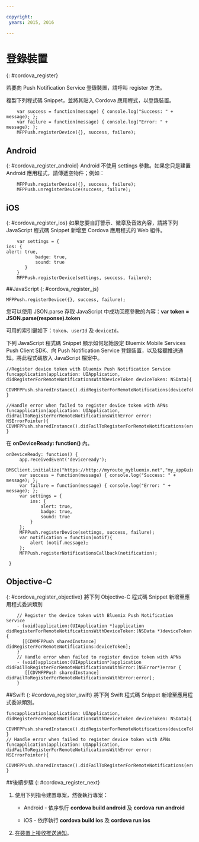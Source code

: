 ```yaml
---

copyright:
 years: 2015, 2016

---
```


# 登錄裝置

{: #cordova_register}

若要向 Push Notification Service 登錄裝置，請呼叫 register 方法。

複製下列程式碼 Snippet，並將其貼入 Cordova 應用程式，以登錄裝置。

```
	var success = function(message) { console.log("Success: " + message); };
	var failure = function(message) { console.log("Error: " + message); };
	MFPPush.registerDevice({}, success, failure);
```

## Android
{: #cordova_register_android}
Android 不使用 settings 參數。如果您只是建置 Android 應用程式，請傳遞空物件；例如：

```
	MFPPush.registerDevice({}, success, failure);
	MFPPush.unregisterDevice(success, failure);
```

##	iOS
{: #cordova_register_ios}
如果您要自訂警示、徽章及音效內容，請將下列 JavaScript 程式碼 Snippet 新增至 Cordova 應用程式的 Web 組件。



```
	var settings = {
ios: {
alert: true,
	       badge: true,
	       sound: true
	   }
	}
	MFPPush.registerDevice(settings, success, failure);
```



##JavaScript
{: #cordova_register_js}

```
MFPPush.registerDevice({}, success, failure);
```

您可以使用 JSON.parse 存取 JavaScript 中成功回應參數的內容：**var token = JSON.parse(response).token**


可用的索引鍵如下：`token`、`userId` 及 `deviceId`。

下列 JavaScript 程式碼 Snippet 顯示如何起始設定 Bluemix Mobile Services Push Client SDK、向 Push Notification Service 登錄裝置，以及接聽推送通知。將此程式碼放入 JavaScript 檔案中。



```
//Register device token with Bluemix Push Notification Service
funcapplication(application: UIApplication, didRegisterForRemoteNotificationsWithDeviceToken deviceToken: NSData){
  CDVMFPPush.sharedInstance().didRegisterForRemoteNotifications(deviceToken)
}
```

```
//Handle error when failed to register device token with APNs
funcapplication(application: UIApplication, didFailToRegisterForRemoteNotificationsWithError error: NSErrorPointer){
CDVMFPPush.sharedInstance().didFailToRegisterForRemoteNotifications(error)
}
```

在 **onDeviceReady: function()** 內。

```
onDeviceReady: function() {
     app.receivedEvent('deviceready');
     BMSClient.initialize("https://http://myroute_mybluemix.net","my_appGuid");
     var success = function(message) { console.log("Success: " + message); };
     var failure = function(message) { console.log("Error: " + message); };
     var settings = {
         ios: {
             alert: true,
             badge: true,
             sound: true
         }
     };
     MFPPush.registerDevice(settings, success, failure);
     var notification = function(notif){
         alert (notif.message);
     };
     MFPPush.registerNotificationsCallback(notification);

 }
```

## Objective-C
{: #cordova_register_objective}
將下列 Objective-C 程式碼 Snippet 新增至應用程式委派類別

```
	// Register the device token with Bluemix Push Notification Service
	- (void)application:(UIApplication *)application didRegisterForRemoteNotificationsWithDeviceToken:(NSData *)deviceToken {
	  [[CDVMFPPush sharedInstance] didRegisterForRemoteNotifications:deviceToken];
	}
	// Handle error when failed to register device token with APNs
	- (void)application:(UIApplication*)application didFailToRegisterForRemoteNotificationsWithError:(NSError*)error {
	   [[CDVMFPPush sharedInstance] didFailToRegisterForRemoteNotificationsWithError:error];
	}
```

##Swift
{: #cordova_register_swift}
將下列 Swift 程式碼 Snippet 新增至應用程式委派類別。

```     
funcapplication(application: UIApplication, didRegisterForRemoteNotificationsWithDeviceToken deviceToken: NSData){
   CDVMFPPush.sharedInstance().didRegisterForRemoteNotifications(deviceToken)
}
// Handle error when failed to register device token with APNs
funcapplication(application: UIApplication, didFailToRegisterForRemoteNotificationsWithError error: NSErrorPointer){
   CDVMFPPush.sharedInstance().didFailToRegisterForRemoteNotifications(error)
}
```

##後續步驟
{: #cordova_register_next}

1. 使用下列指令建置專案，然後執行專案：

	* Android - 依序執行 **cordova build android** 及 **cordova run android**

	* iOS - 依序執行 **cordova build ios** 及 **cordova run ios**
1. [在裝置上接收推送通知](t_cordova_receive.html)。

